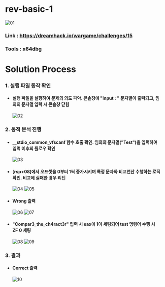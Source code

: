 # **rev-basic-1**

![01](https://github.com/idong00/ReversingStudy/assets/55074166/bb9b9446-a9c9-4572-abbf-8ee86315f813)
### Link : https://dreamhack.io/wargame/challenges/15
### Tools : x64dbg

# **Solution Process**
### 1. 실행 파일 동작 확인
  - #### 실행 파일을 실행하여 문제의 의도 파악. 콘솔창에 "Input : " 문자열이 출력되고, 임의의 문자열 입력 시 콘솔창 닫힘
    ![02](https://github.com/idong00/ReversingStudy/assets/55074166/0d133f55-8c96-45d4-b3cd-c39f78a700fc)

### 2. 동적 분석 진행
  - #### __stdio_common_vfscanf 함수 호출 확인. 임의의 문자열("Test")을 입력하여 입력 이후의 플로우 확인
    ![03](https://github.com/idong00/ReversingStudy/assets/55074166/6b1395a3-7538-48b2-9047-a7373d7ddc11)

  - #### [rsp+08]에서 오프셋을 0부터 1씩 증가시키며 특정 문자와 비교연산 수행하는 로직 확인. 비교에 실패한 경우 리턴
    ![04](https://github.com/idong00/ReversingStudy/assets/55074166/f52a743e-56c7-4465-930e-01cb974fe3e5)
    ![05](https://github.com/idong00/ReversingStudy/assets/55074166/4a1255de-44cf-4d71-80ba-35d621b7ecfe)

  - #### Wrong 출력
    ![06](https://github.com/idong00/ReversingStudy/assets/55074166/30d86a64-fe16-4501-9c8a-6430a5b48e55)
    ![07](https://github.com/idong00/ReversingStudy/assets/55074166/b06b6ee0-1cc0-4872-8973-aae50f0d1af3)

  - #### "Compar3_the_ch4ract3r" 입력 시 eax에 1이 세팅되어 test 명령어 수행 시 ZF 0 세팅
    ![08](https://github.com/idong00/ReversingStudy/assets/55074166/960efd33-a359-466f-ba93-0fcb5dd0a75b)
    ![09](https://github.com/idong00/ReversingStudy/assets/55074166/18c47d91-2780-42d1-b54d-fa5ca9c552f4)

### 3. 결과
  - #### Correct 출력
    ![10](https://github.com/idong00/ReversingStudy/assets/55074166/4244ae21-dcd4-46bc-908b-832b1f949ea9)
